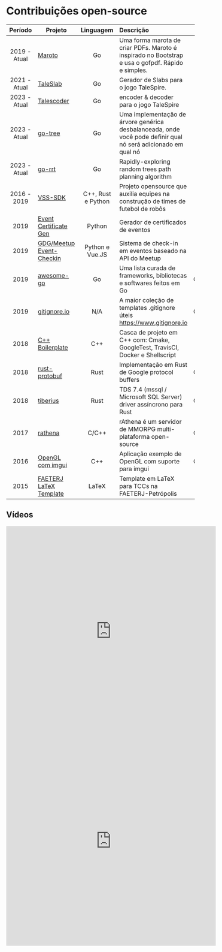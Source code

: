 # Contribuições open-source
|   Período    | Projeto                                                                            |      Linguagem      | Descrição                                                                                                     |   Funcão    |  Idioma  |
|:------------:|------------------------------------------------------------------------------------|:-------------------:|:--------------------------------------------------------------------------------------------------------------|:------------:|:--------:|
| 2019 - Atual | [Maroto](http://maroto.io/)                                                        |         Go          | Uma forma marota de criar PDFs. Maroto é inspirado no Bootstrap e usa o gofpdf. Rápido e simples.             |   Criador    |   :us:   |
| 2021 - Atual | [TaleSlab](https://johnfercher.github.io/taleslab)                                 |         Go          | Gerador de Slabs para o jogo TaleSpire.                                                                       |   Criador    |   :us:   |
| 2023 - Atual | [Talescoder](https://github.com/johnfercher/talescoder)                            |         Go          | encoder & decoder para o jogo TaleSpire                                                                       |   Criador    |   :us:   |
| 2023 - Atual | [go-tree](https://github.com/johnfercher/tree)                                     |         Go          | Uma implementação de árvore genérica desbalanceada, onde você pode definir qual nó será adicionado em qual nó |   Criador    |   :us:   |
| 2023 - Atual | [go-rrt](https://github.com/johnfercher/go-rrt)                                    |         Go          | Rapidly-exploring random trees path planning algorithm                                                        |   Criador    |   :us:   |
| 2016 - 2019  | [VSS-SDK](https://vss-sdk.github.io/book/general.html)                             | C++, Rust e Python  | Projeto opensource que auxilia equipes na construção de times de futebol de robôs                             |   Criador    | :brazil: |
|     2019     | [Event Certificate Gen](https://github.com/GDGPetropolis/event-certificate-gen)    |       Python        | Gerador de certificados de eventos                                                                            |   Criador    |   :us:   |
|     2019     | [GDG/Meetup Event-Checkin](https://github.com/GDGPetropolis/compose-event-checkin) |   Python e Vue.JS   | Sistema de check-in em eventos baseado na API do Meetup                                                       |   Criador    |   :us:   |
|     2019     | [awesome-go](https://github.com/avelino/awesome-go)                                |         Go          | Uma lista curada de frameworks, bibliotecas e softwares feitos em Go                                          | Contribuidor |   :us:   |
|     2019     | [gitignore.io](https://github.com/dvcs/gitignore)                                  |         N/A         | A maior coleção de templates .gitignore úteis https://www.gitignore.io                                        | Contribuidor |   :us:   |
|     2018     | [C++ Boilerplate](https://github.com/johnfercher/boilerplate)                      |         C++         | Casca de projeto em C++ com: Cmake, GoogleTest, TravisCI, Docker e Shellscript                                |   Criador    |   :us:   |
|     2018     | [rust-protobuf](https://github.com/stepancheg/rust-protobuf)                       |        Rust         | Implementação em Rust de Google protocol buffers                                                              | Contribuidor |   :us:   |
|     2018     | [tiberius](https://github.com/steffengy/tiberius)                                  |        Rust         | TDS 7.4 (mssql / Microsoft SQL Server) driver assíncrono para Rust                                            | Contribuidor |   :us:   |
|     2017     | [rathena](https://github.com/rathena/rathena)                                      |        C/C++        | rAthena é um servidor de MMORPG multi-plataforma open-source                                                  | Contribuidor |   :us:   |
|     2016     | [OpenGL com imgui](https://github.com/valera-rozuvan/opengl-sample-with-imgui)     |         C++         | Aplicação exemplo de OpenGL com suporte para imgui                                                            | Contribuidor |   :us:   |
|     2015     | [FAETERJ LaTeX Template](https://github.com/johnfercher/faeterj-latex-template)    |        LaTeX        | Template em LaTeX para TCCs na FAETERJ-Petrópolis                                                             |   Criador    | :brazil: |

## Vídeos

<iframe width="560" height="560" src="https://www.youtube.com/embed/jwOy4JgleTU" title="YouTube video player" frameborder="0" allow="accelerometer; autoplay; clipboard-write; encrypted-media; gyroscope; picture-in-picture; web-share" allowfullscreen></iframe>

<iframe width="560" height=560" src="https://www.youtube.com/embed/2Yo8s7w7rTE" title="YouTube video player" frameborder="0" allow="accelerometer; autoplay; clipboard-write; encrypted-media; gyroscope; picture-in-picture; web-share" allowfullscreen></iframe>
